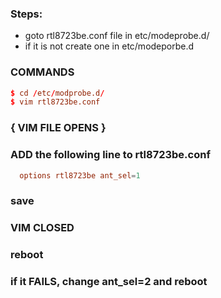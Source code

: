 ### Steps:
- goto rtl8723be.conf file in etc/modeprobe.d/
- if it is not create one in etc/modeporbe.d

### COMMANDS
```conf
$ cd /etc/modprobe.d/
$ vim rtl8723be.conf
```

### { VIM FILE OPENS }
### ADD the following line to rtl8723be.conf
```conf
  options rtl8723be ant_sel=1
```

### save
### VIM CLOSED
### reboot

### if it FAILS, change ant_sel=2 and reboot
